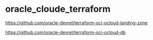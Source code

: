 # oracle_cloude_terraform

https://github.com/oracle-devrel/terraform-oci-ocloud-landing-zone

https://github.com/oracle-devrel/terraform-oci-ocloud-db

